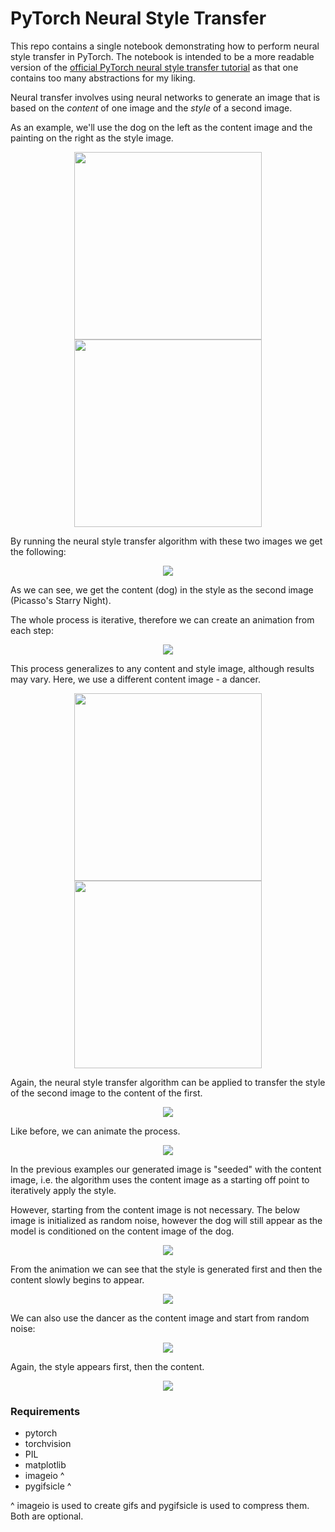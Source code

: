 # PyTorch Neural Style Transfer

This repo contains a single notebook demonstrating how to perform neural style transfer in PyTorch. The notebook is intended to be a more readable version of the [official PyTorch neural style transfer tutorial](https://pytorch.org/tutorials/advanced/neural_style_tutorial.html) as that one contains too many abstractions for my liking.

Neural transfer involves using neural networks to generate an image that is based on the *content* of one image and the *style* of a second image.

As an example, we'll use the dog on the left as the content image and the painting on the right as the style image.

<p align="center">
 <img src="./assets/dog.jpg" width="300px">
 <img src="./assets/starry-night.jpg" width="300px">
</p>

By running the neural style transfer algorithm with these two images we get the following:

<p align="center">
 <img src="./assets/starry-dog.png">
</p>

As we can see, we get the content (dog) in the style as the second image (Picasso's Starry Night).

The whole process is iterative, therefore we can create an animation from each step:

<p align="center">
 <img src="./assets/starry-dog.gif">
</p>

This process generalizes to any content and style image, although results may vary. Here, we use a different content image - a dancer.

<p align="center">
 <img src="./assets/dancing.jpg" height="300px">
 <img src="./assets/starry-night.jpg" height="300px">
</p>

Again, the neural style transfer algorithm can be applied to transfer the style of the second image to the content of the first.

<p align="center">
 <img src="./assets/starry-dancing.png">
</p>

Like before, we can animate the process.

<p align="center">
 <img src="./assets/starry-dancing.gif">
</p>

In the previous examples our generated image is "seeded" with the content image, i.e. the algorithm uses the content image as a starting off point to iteratively apply the style.

However, starting from the content image is not necessary. The below image is initialized as random noise, however the dog will still appear as the model is conditioned on the content image of the dog.

<p align="center">
 <img src="./assets/starry-dog-from-noise.png">
</p>

From the animation we can see that the style is generated first and then the content slowly begins to appear.

<p align="center">
 <img src="./assets/starry-dog-from-noise.gif">
</p>

We can also use the dancer as the content image and start from random noise:

<p align="center">
 <img src="./assets/starry-dancing-from-noise.png">
</p>

Again, the style appears first, then the content.

<p align="center">
 <img src="./assets/starry-dancing-from-noise.gif">
</p>

### Requirements

- pytorch
- torchvision
- PIL
- matplotlib
- imageio ^
- pygifsicle ^

^ imageio is used to create gifs and pygifsicle is used to compress them. Both are optional.